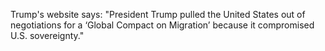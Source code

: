 Trump's website says: "President Trump pulled the United States out of negotiations for a ‘Global Compact on Migration’ because it compromised U.S. sovereignty."